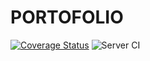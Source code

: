 # PORTOFOLIO

[![Coverage Status](https://coveralls.io/repos/github/fabriceumuhire/PORTOFOLIO/badge.svg?branch=master)](https://coveralls.io/github/fabriceumuhire/PORTOFOLIO?branch=master)
![Server CI](https://github.com/fabriceumuhire/PORTOFOLIO/workflows/Server%20CI/badge.svg)
